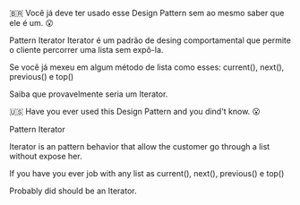 🇧🇷 Você já deve ter usado esse Design Pattern sem ao mesmo saber que ele é um. 😮

Pattern Iterator
Iterator é um padrão de desing comportamental que permite o cliente percorrer uma lista sem expô-la.

Se você já mexeu em algum método de lista como esses:
current(), next(), previous() e top()

Saiba que provavelmente seria um Iterator.


 🇺🇸 Have you ever used this Design Pattern and you dind't know. 😮

Pattern Iterator

Iterator is an pattern behavior that allow the customer go through a list without expose her.

If you have you ever job with any list as current(), next(), previous() e top()

Probably did should be an Iterator.